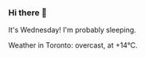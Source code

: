 ### Hi there :wave:

It's Wednesday! I'm probably sleeping.

Weather in Toronto: overcast, at +14°C.
